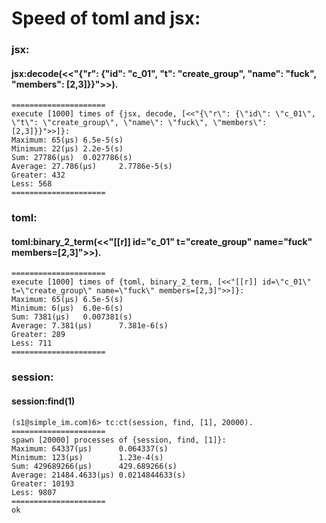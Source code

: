 
# Speed of toml and jsx:
### jsx:
#### jsx:decode(<<"{\"r\": {\"id\": \"c_01\", \"t\": \"create_group\", \"name\": \"fuck\", \"members\": [2,3]}}">>).
```shell
=====================  
execute [1000] times of {jsx, decode, [<<"{\"r\": {\"id\": \"c_01\", \"t\": \"create_group\", \"name\": \"fuck\", \"members\": [2,3]}}">>]}:  
Maximum: 65(μs) 6.5e-5(s)  
Minimum: 22(μs) 2.2e-5(s)  
Sum: 27786(μs)  0.027786(s)  
Average: 27.786(μs)     2.7786e-5(s)  
Greater: 432  
Less: 568  
=====================
```
### toml:
#### toml:binary_2_term(<<"[[r]] id=\"c_01\" t=\"create_group\" name=\"fuck\" members=[2,3]">>).
```shell
=====================  
execute [1000] times of {toml, binary_2_term, [<<"[[r]] id=\"c_01\" t=\"create_group\" name=\"fuck\" members=[2,3]">>]}:  
Maximum: 65(μs) 6.5e-5(s)  
Minimum: 6(μs)  6.0e-6(s)  
Sum: 7381(μs)   0.007381(s)  
Average: 7.381(μs)      7.381e-6(s)  
Greater: 289  
Less: 711  
=====================
```
### session:
#### session:find(1)
```shell
(s1@simple_im.com)6> tc:ct(session, find, [1], 20000).
=====================
spawn [20000] processes of {session, find, [1]}:
Maximum: 64337(μs)      0.064337(s)
Minimum: 123(μs)        1.23e-4(s)
Sum: 429689266(μs)      429.689266(s)
Average: 21484.4633(μs) 0.0214844633(s)
Greater: 10193
Less: 9807
=====================
ok
```